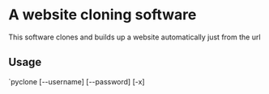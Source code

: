 # A website cloning software

This software clones and builds up a website automatically just from the url

## Usage
`pyclone <url> [--username] [--password] [-x]